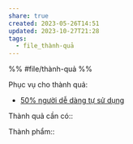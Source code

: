 ```yaml
---
share: true
created: 2023-05-26T14:51
updated: 2023-10-27T21:28
tags:
  - file_thành-quả
---
```

%%
#file/thành-quả
%%

Phục vụ cho thành quả:
- [50% người dễ dàng tự sử dụng](./50%25%20ng%C6%B0%E1%BB%9Di%20d%E1%BB%85%20d%C3%A0ng%20t%E1%BB%B1%20s%E1%BB%AD%20d%E1%BB%A5ng.md)

Thành quả cần có:: 

Thành phẩm::
